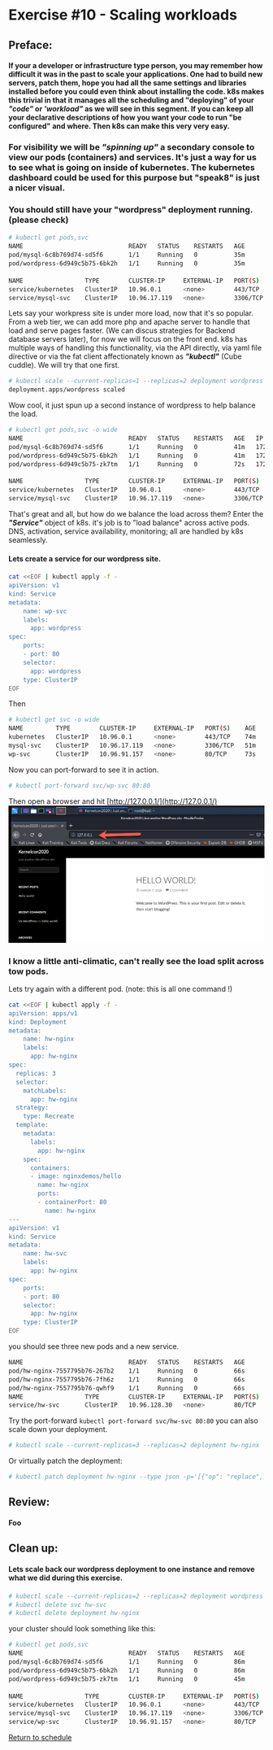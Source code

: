 # Exercise #10 - Scaling workloads
## Preface:
#### If your a developer or infrastructure type person, you may remember how difficult it was in the past to scale your applications. One had to build new servers, patch them, hope you had all the same settings and libraries installed before you could even think about installing the code. k8s makes this trivial in that it manages all the scheduling and "deploying" of your ___"code"___ or ___'workload"___ as we will see in this segment. If you can keep all your declarative descriptions of how you want your code to run "be configured" and where. Then k8s can make this very very easy.

### For visibility we will be ___"spinning up"___ a secondary console to view our pods (containers) and services. It's just a way for us to see what is going on inside of kubernetes. The kubernetes dashboard could be used for this purpose but "speak8" is just a nicer visual.

### You should still have your "wordpress" deployment running. (please check)
```bash
# kubectl get pods,svc
NAME                             READY   STATUS    RESTARTS   AGE
pod/mysql-6c8b769d74-sd5f6       1/1     Running   0          35m
pod/wordpress-6d949c5b75-6bk2h   1/1     Running   0          35m

NAME                 TYPE        CLUSTER-IP     EXTERNAL-IP   PORT(S)    AGE
service/kubernetes   ClusterIP   10.96.0.1      <none>        443/TCP    58m
service/mysql-svc    ClusterIP   10.96.17.119   <none>        3306/TCP   35m
```
Lets say your workpress site is under more load, now that it's so popular. From a web tier, we can add more php and apache server to handle that load and serve pages faster. (We can discus strategies for Backend database servers later), for now we will focus on the front end. k8s has multiple ways of handling this functionality, via the API directly, via yaml file directive or via the fat client affectionately known as ___"kubectl"___ (Cube cuddle). We will try that one first.
```bash
# kubectl scale --current-replicas=1 --replicas=2 deployment wordpress
deployment.apps/wordpress scaled
``` 
Wow cool, it just spun up a second instance of wordpress to help balance the load.
```bash
# kubectl get pods,svc -o wide
NAME                             READY   STATUS    RESTARTS   AGE   IP           NODE       NOMINATED NODE   READINESS GATES
pod/mysql-6c8b769d74-sd5f6       1/1     Running   0          41m   172.17.0.5   minikube   <none>           <none>
pod/wordpress-6d949c5b75-6bk2h   1/1     Running   0          41m   172.17.0.6   minikube   <none>           <none>
pod/wordpress-6d949c5b75-zk7tm   1/1     Running   0          72s   172.17.0.7   minikube   <none>           <none>

NAME                 TYPE        CLUSTER-IP     EXTERNAL-IP   PORT(S)    AGE   SELECTOR
service/kubernetes   ClusterIP   10.96.0.1      <none>        443/TCP    64m   <none>
service/mysql-svc    ClusterIP   10.96.17.119   <none>        3306/TCP   41m   app=mysql
```
That's great and all, but how do we balance the load across them? Enter the ___"Service"___ object of k8s. it's job is to "load balance" across active pods.
DNS, activation, service availability, monitoring; all are handled by k8s seamlessly.
#### Lets create a service for our wordpress site.
```bash
cat <<EOF | kubectl apply -f -
apiVersion: v1
kind: Service
metadata:
    name: wp-svc
    labels:
      app: wordpress
spec:
    ports:
    - port: 80
    selector:
      app: wordpress
    type: ClusterIP
EOF
```
Then
```bash
# kubectl get svc -o wide
NAME         TYPE        CLUSTER-IP     EXTERNAL-IP   PORT(S)    AGE   SELECTOR
kubernetes   ClusterIP   10.96.0.1      <none>        443/TCP    74m   <none>
mysql-svc    ClusterIP   10.96.17.119   <none>        3306/TCP   51m   app=mysql
wp-svc       ClusterIP   10.96.91.157   <none>        80/TCP     73s   app=wordpress
```
Now you can port-forward to see it in action.
```bash
# kubectl port-forward svc/wp-svc 80:80
```
Then open a browser and hit [http://127.0.0.1/](http://127.0.0.1/)
![WordPress Hello](../Build/Files/images/wp_loadbalenced.png)
### I know a little anti-climatic, can't really see the load split across tow pods.

Lets try again with a different pod.  (note: this is all one command !)
```bash
cat <<EOF | kubectl apply -f -
apiVersion: apps/v1
kind: Deployment
metadata:
    name: hw-nginx
    labels:
      app: hw-nginx
spec:
  replicas: 3
  selector:
    matchLabels:
      app: hw-nginx
  strategy:
    type: Recreate
  template:
    metadata:
      labels:
        app: hw-nginx
    spec:
      containers:
      - image: nginxdemos/hello
        name: hw-nginx
        ports:
        - containerPort: 80
          name: hw-nginx
---
apiVersion: v1
kind: Service
metadata:
    name: hw-svc
    labels:
      app: hw-nginx
spec:
    ports:
    - port: 80
    selector:
      app: hw-nginx
    type: ClusterIP
EOF
```
you should see three new pods and a new service.
```bash
NAME                             READY   STATUS    RESTARTS   AGE
pod/hw-nginx-7557795b76-267b2    1/1     Running   0          66s
pod/hw-nginx-7557795b76-7fh6z    1/1     Running   0          66s
pod/hw-nginx-7557795b76-qwhf9    1/1     Running   0          66s
NAME                 TYPE        CLUSTER-IP     EXTERNAL-IP   PORT(S)    AGE
service/hw-svc       ClusterIP   10.96.128.30   <none>        80/TCP     66s
```
Try the port-forward   ``` kubectl port-forward svc/hw-svc 80:80 ```
you can also scale down your deployment.
```bash
# kubectl scale --current-replicas=3 --replicas=2 deployment hw-nginx
```
Or virtually patch the deployment:
```bash
# kubectl patch deployment hw-nginx --type json -p='[{"op": "replace", "path": "/spec/replicas", "value":5}]'
```

## Review: 
#### Foo

## Clean up: 
#### Lets scale back our wordpress deployment to one instance and remove what we did during this exercise.
```bash
# kubectl scale --current-replicas=2 --replicas=2 deployment wordpress
# kubectl delete svc hw-svc
# kubectl delete deployment hw-nginx
```
your cluster should look something like this:
```bash
# kubectl get pods,svc
NAME                             READY   STATUS    RESTARTS   AGE
pod/mysql-6c8b769d74-sd5f6       1/1     Running   0          86m
pod/wordpress-6d949c5b75-6bk2h   1/1     Running   0          86m
pod/wordpress-6d949c5b75-zk7tm   1/1     Running   0          45m

NAME                 TYPE        CLUSTER-IP     EXTERNAL-IP   PORT(S)    AGE
service/kubernetes   ClusterIP   10.96.0.1      <none>        443/TCP    109m
service/mysql-svc    ClusterIP   10.96.17.119   <none>        3306/TCP   85m
service/wp-svc       ClusterIP   10.96.91.157   <none>        80/TCP     35m
```
 
[Return to schedule](../../Docs/SCHEDULE.md)
